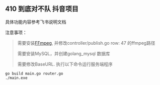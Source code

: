 ## 410 到底对不队 抖音项目

具体功能内容参考飞书说明文档



注意事项：

> 需要安装[FFmpeg](http://ffmpeg.org/download.html),   并修改controller/publish.go  row: 47 的ffmpeg路径
>
> 需要安装MySQL，并创建golang_mysql 数据库
> 
> 需要修改BaseURL.
执行以下命令运行服务端程序

```shell
go build main.go router.go
./main.exe
```

